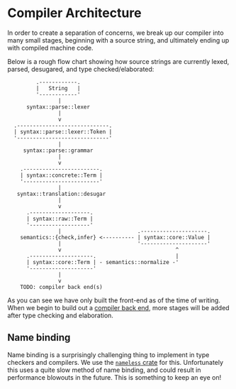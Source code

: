 # Compiler Architecture

In order to create a separation of concerns, we break up our compiler into many
small stages, beginning with a source string, and ultimately ending up with
compiled machine code.

Below is a rough flow chart showing how source strings are currently lexed,
parsed, desugared, and type checked/elaborated:

```bob
         .------------.
         |   String   |
         '------------'
                |
      syntax::parse::lexer
                |
                v
  .-----------------------------.
  | syntax::parse::lexer::Token |
  '-----------------------------'
                |
     syntax::parse::grammar
                |
                v
    .------------------------.
    | syntax::concrete::Term |
    '------------------------'
                |
   syntax::translation::desugar
                |
                v
      .-------------------.
      | syntax::raw::Term |
      '-------------------'
                |                        .---------------------.
    semantics::{check,infer} <---------- | syntax::core::Value |
                |                        '---------------------'
                v                                    ^
      .--------------------.                         |
      | syntax::core::Term | - semantics::normalize -'
      '--------------------'
                |
                v
    TODO: compiler back end(s)
```

As you can see we have only built the front-end as of the time of writing. When
we begin to build out a [compiler back end](https://github.com/pikelet-lang/pikelet/issues/9),
more stages will be added after type checking and elaboration.

## Name binding

Name binding is a surprisingly challenging thing to implement in type checkers
and compilers. We use the [`nameless` crate](https://github.com/brendanzab/nameless)
for this. Unfortunately this uses a quite slow method of name binding, and could
result in performance blowouts in the future. This is something to keep an eye on!
